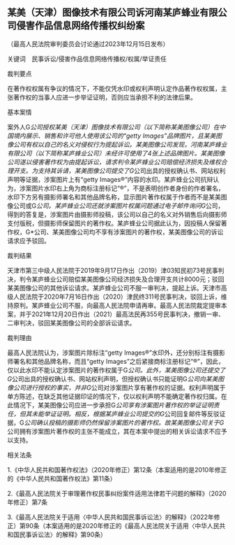 ## 某美（天津）图像技术有限公司诉河南某庐蜂业有限公司侵害作品信息网络传播权纠纷案

（最高人民法院审判委员会讨论通过2023年12月15日发布）



关键词　民事诉讼/侵害作品信息网络传播权/权属/举证责任

裁判要点

在著作权权属有争议的情况下，不能仅凭水印或权利声明认定作品著作权权属，主张著作权的当事人应进一步举证证明，否则应当承担不利的法律后果。

基本案情

案外人G*公司授权某美（天津）图像技术有限公司（以下简称某美图像公司）在中国境内展示、销售和许可他人使用该公司的“getty Images”品牌图片，且某美图像公司有权以自己的名义对侵权行为提起诉讼。某美图像公司发现，河南某庐蜂业有限公司（以下简称某庐蜂业公司）未经许可使用了4张上述品牌图片。某美图像公司遂以侵害著作权为由提起诉讼，请求判令某庐蜂业公司赔偿经济损失及维权合理开支。为支持其诉请，某美图像公司提交了G*公司出具的授权确认书、网站权利声明等证据，涉案图片上有“getty Images®”内容的水印。某庐蜂业公司抗辩认为，涉案图片水印右上角为商标注册标记“®”，不是表明创作者身份的作者署名，水印下方另有摄影师署名和其他品牌名称，显示图片著作权属于作者而不是某美图像公司或G*公司。某庐蜂业公司还就涉案图片权属问题通过电子邮件询问G*公司，得到的答复是，涉案图片由摄影师投稿，该公司以自己的名义对外销售后向摄影师支付版税，但摄影师保留图片的著作权。某庐蜂业公司据此认为，因投稿人保留著作权，G*公司、某美图像公司均不享有涉案图片的著作权，某美图像公司的诉讼请求应予驳回。

裁判结果

天津市第三中级人民法院于2019年9月17日作出（2019）津03知民初73号民事判决，判令某庐蜂业公司赔偿某美图像公司经济损失及合理开支共计8000元；驳回某美图像公司的其他诉讼请求。某庐蜂业公司不服一审判决，提起上诉。天津市高级人民法院于2020年7月16日作出（2020）津民终311号民事判决，驳回上诉，维持原判。某庐蜂业公司不服，向最高人民法院申请再审。最高人民法院裁定提审本案，并于2021年12月20日作出（2021）最高法民再355号民事判决，撤销一审、二审判决，驳回某美图像公司的全部诉讼请求。

裁判理由

最高人民法院认为，涉案图片除标注“getty Images®”水印外，还分别标注有摄影师署名和其他品牌名称，而且“getty Images”之后紧接商标注册标记“®”，因此，仅以此水印不能认定涉案图片的著作权属于G*公司。此外，某美图像公司还提交了G*公司出具的授权确认书、网站权利声明，但授权确认书只能证明G*公司向某美图像公司进行授权的事实，并非G*公司对涉案图片享有著作权的证据。权利声明属于单方陈述，在缺乏其他证据印证的情况下，仅以权利声明不能确定著作权归属。在此情况下，某美图像公司应进一步承担G*公司享有涉案图片著作权的举证证明责任，但其未能举证证明。相反，根据某庐蜂业公司提交的G*公司回复邮件等反驳证据，G*公司确认投稿的摄影师仍然保留涉案图片的著作权。故某美图像公司关于G*公司拥有涉案图片著作权的主张不能成立，其在本案中提出的相关诉讼请求不应予以支持。

相关法条

1.《中华人民共和国著作权法》（2020年修正）第12条（本案适用的是2010年修正的《中华人民共和国著作权法》第11条）

2.《最高人民法院关于审理著作权民事纠纷案件适用法律若干问题的解释》（2020年修正）第7条

3.《最高人民法院关于适用〈中华人民共和国民事诉讼法〉的解释》（2022年修正）第90条（本案适用的是2020年修正的《最高人民法院关于适用〈中华人民共和国民事诉讼法〉的解释》第90条）




